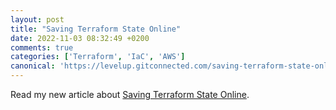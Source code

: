 ```yaml
---
layout: post
title: "Saving Terraform State Online"
date: 2022-11-03 08:32:49 +0200
comments: true
categories: ['Terraform', 'IaC', 'AWS']
canonical: 'https://levelup.gitconnected.com/saving-terraform-state-online-dd61d613b5d9'
---
```


Read my new article about [Saving Terraform State Online](https://levelup.gitconnected.com/saving-terraform-state-online-dd61d613b5d9).
